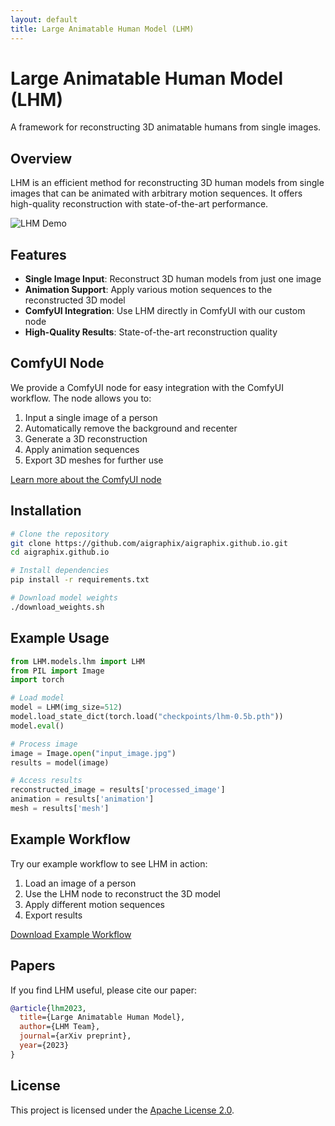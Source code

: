 ```yaml
---
layout: default
title: Large Animatable Human Model (LHM)
---
```


# Large Animatable Human Model (LHM)

A framework for reconstructing 3D animatable humans from single images.

## Overview

LHM is an efficient method for reconstructing 3D human models from single images that can be animated with arbitrary motion sequences. It offers high-quality reconstruction with state-of-the-art performance.

![LHM Demo](./assets/teaser.gif)

## Features

- **Single Image Input**: Reconstruct 3D human models from just one image
- **Animation Support**: Apply various motion sequences to the reconstructed 3D model
- **ComfyUI Integration**: Use LHM directly in ComfyUI with our custom node
- **High-Quality Results**: State-of-the-art reconstruction quality

## ComfyUI Node

We provide a ComfyUI node for easy integration with the ComfyUI workflow. The node allows you to:

1. Input a single image of a person
2. Automatically remove the background and recenter
3. Generate a 3D reconstruction
4. Apply animation sequences
5. Export 3D meshes for further use

[Learn more about the ComfyUI node](./comfy_lhm_node/README.md)

## Installation

```bash
# Clone the repository
git clone https://github.com/aigraphix/aigraphix.github.io.git
cd aigraphix.github.io

# Install dependencies
pip install -r requirements.txt

# Download model weights
./download_weights.sh
```

## Example Usage

```python
from LHM.models.lhm import LHM
from PIL import Image
import torch

# Load model
model = LHM(img_size=512)
model.load_state_dict(torch.load("checkpoints/lhm-0.5b.pth"))
model.eval()

# Process image
image = Image.open("input_image.jpg")
results = model(image)

# Access results
reconstructed_image = results['processed_image']
animation = results['animation']
mesh = results['mesh']
```

## Example Workflow

Try our example workflow to see LHM in action:

1. Load an image of a person
2. Use the LHM node to reconstruct the 3D model
3. Apply different motion sequences
4. Export results

[Download Example Workflow](./comfy_lhm_node/example_workflow.json)

## Papers

If you find LHM useful, please cite our paper:

```bibtex
@article{lhm2023,
  title={Large Animatable Human Model},
  author={LHM Team},
  journal={arXiv preprint},
  year={2023}
}
```

## License

This project is licensed under the [Apache License 2.0](LICENSE). 